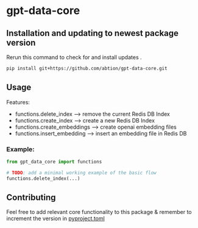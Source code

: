 # gpt-data-core

## Installation and updating to newest package version

Rerun this command to check for and install updates .

```bash
pip install git+https://github.com/abtion/gpt-data-core.git
```

## Usage

Features:

- functions.delete_index --> remove the current Redis DB Index
- functions.create_index --> create a new Redis DB Index
- functions.create_embeddings --> create openai embedding files
- functions.insert_embedding --> insert an embedding file in Redis DB

### Example:

```python
from gpt_data_core import functions

# TODO: add a minimal working example of the basic flow
functions.delete_index(...)
```

## Contributing

Feel free to add relevant core functionality to this package & remember to increment the version in [pyproject.toml](pyproject.toml)
